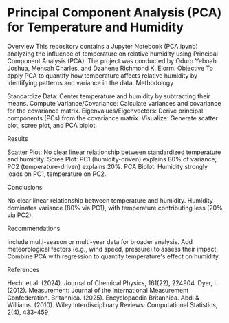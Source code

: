 # Principal Component Analysis (PCA) for Temperature and Humidity
Overview
This repository contains a Jupyter Notebook (PCA.ipynb) analyzing the influence of temperature on relative humidity using Principal Component Analysis (PCA). The project was conducted by Oduro Yeboah Joshua, Mensah Charles, and Dzahene Richmond K. Elorm.
Objective
To apply PCA to quantify how temperature affects relative humidity by identifying patterns and variance in the data.
Methodology

Standardize Data: Center temperature and humidity by subtracting their means.
Compute Variance/Covariance: Calculate variances and covariance for the covariance matrix.
Eigenvalues/Eigenvectors: Derive principal components (PCs) from the covariance matrix.
Visualize: Generate scatter plot, scree plot, and PCA biplot.

Results

Scatter Plot: No clear linear relationship between standardized temperature and humidity.
Scree Plot: PC1 (humidity-driven) explains 80% of variance; PC2 (temperature-driven) explains 20%.
PCA Biplot: Humidity strongly loads on PC1, temperature on PC2.

Conclusions

No clear linear relationship between temperature and humidity.
Humidity dominates variance (80% via PC1), with temperature contributing less (20% via PC2).

Recommendations

Include multi-season or multi-year data for broader analysis.
Add meteorological factors (e.g., wind speed, pressure) to assess their impact.
Combine PCA with regression to quantify temperature's effect on humidity.




References

Hecht et al. (2024). Journal of Chemical Physics, 161(22), 224904.
Dyer, I. (2012). Measurement: Journal of the International Measurement Confederation.
Britannica. (2025). Encyclopaedia Britannica.
Abdi & Williams. (2010). Wiley Interdisciplinary Reviews: Computational Statistics, 2(4), 433–459
